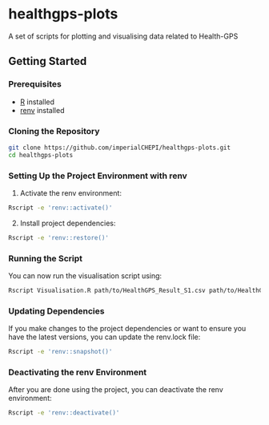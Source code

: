 # healthgps-plots
A set of scripts for plotting and visualising data related to Health-GPS

## Getting Started

### Prerequisites

- [R](https://www.r-project.org/) installed
- [renv](https://rstudio.github.io/renv/) installed

### Cloning the Repository

```bash
git clone https://github.com/imperialCHEPI/healthgps-plots.git
cd healthgps-plots
```

### Setting Up the Project Environment with renv

1. Activate the renv environment:
```bash
Rscript -e 'renv::activate()'
```

2. Install project dependencies:
```bash
Rscript -e 'renv::restore()'
```

### Running the Script
You can now run the visualisation script using:
```bash
Rscript Visualisation.R path/to/HealthGPS_Result_S1.csv path/to/HealthGPS_Result_S2.csv path/to/HealthGPS_Result_S4.csv path/to/HealthGPS_Result_S5.csv
```

### Updating Dependencies
If you make changes to the project dependencies or want to ensure you have the latest versions, you can update the renv.lock file:
```bash
Rscript -e 'renv::snapshot()'
```

### Deactivating the renv Environment
After you are done using the project, you can deactivate the renv environment:
```bash
Rscript -e 'renv::deactivate()'
```